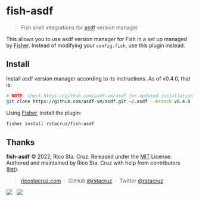# fish-asdf

> Fish shell integrations for [asdf] version manager

[asdf]: https://github.com/asdf-vm/asdf

This allows you to use asdf version manager for Fish in a set up managed by [Fisher](https://github.com/jorgebucaran/fisher). Instead of modifying your `config.fish`, use this plugin instead.

## Install

Install asdf version manager according to its instructions. As of v0.4.0, that is:

```bash
# NOTE: check https://github.com/asdf-vm/asdf for updated installation instructions!
git clone https://github.com/asdf-vm/asdf.git ~/.asdf --branch v0.4.0
```

Using [Fisher](https://github.com/jorgebucaran/fisher), install the plugin:

```bash
fisher install rstacruz/fish-asdf
```

## Thanks

**fish-asdf** © 2022, Rico Sta. Cruz. Released under the [MIT] License.<br>
Authored and maintained by Rico Sta. Cruz with help from contributors ([list][contributors]).

> [ricostacruz.com](http://ricostacruz.com) &nbsp;&middot;&nbsp;
> GitHub [@rstacruz](https://github.com/rstacruz) &nbsp;&middot;&nbsp;
> Twitter [@rstacruz](https://twitter.com/rstacruz)

[![](https://img.shields.io/github/followers/rstacruz.svg?style=social&label=@rstacruz)](https://github.com/rstacruz) &nbsp;
[![](https://img.shields.io/twitter/follow/rstacruz.svg?style=social&label=@rstacruz)](https://twitter.com/rstacruz)

[MIT]: http://mit-license.org/
[contributors]: http://github.com/rstacruz/fish-asdf/contributors
